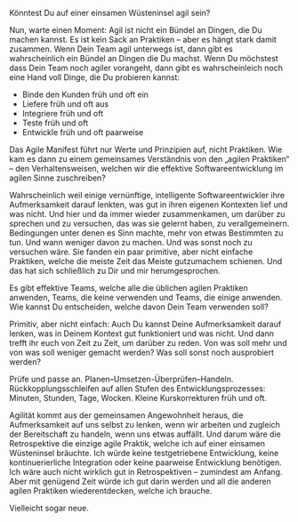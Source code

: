 Könntest Du auf einer einsamen Wüsteninsel agil sein?

Nun, warte einen Moment: Agil ist nicht ein Bündel an Dingen, die Du machen kannst. Es ist kein Sack an Praktiken &ndash; aber es hängt stark damit zusammen. Wenn Dein Team agil unterwegs ist, dann gibt es wahrscheinlich ein Bündel an Dingen die Du machst. Wenn Du möchstest dass Dein Team noch agiler vorangeht, dann gibt es wahrscheinleich noch eine Hand voll Dinge, die Du probieren kannst:

* Binde den Kunden früh und oft ein
* Liefere früh und oft aus
* Integriere früh und oft
* Teste früh und oft
* Entwickle früh und oft paarweise

Das Agile Manifest führt nur Werte und Prinzipien auf, nicht Praktiken. Wie kam es dann zu einem gemeinsames Verständnis von den „agilen Praktiken“ &ndash; den Verhaltensweisen, welchen wir die effektive Softwareentwicklung im agilen Sinne zuschreiben?

Wahrscheinlich weil einige vernünftige, intelligente Softwareentwickler ihre Aufmerksamkeit darauf lenkten, was gut in ihren eigenen Kontexten lief und was nicht. Und hier und da immer wieder zusammenkamen, um darüber zu sprechen und zu versuchen, das was sie gelernt haben, zu verallgemeinern. Bedingungen unter denen es Sinn machte, mehr von etwas Bestimmten zu tun. Und wann weniger davon zu machen. Und was sonst noch zu versuchen wäre. Sie fanden ein paar primitive, aber nicht einfache Praktiken, welche die meiste Zeit das Meiste gutzumachem schienen. Und das hat sich schließlich zu Dir und mir herumgesprochen.

Es gibt effektive Teams, welche alle die üblichen agilen Praktiken anwenden, Teams, die keine verwenden und Teams, die einige anwenden. Wie kannst Du entscheiden, welche davon Dein Team verwenden soll?

Primitiv, aber nicht einfach: Auch Du kannst Deine Aufmerksamkeit darauf lenken, was in Deinem Kontext gut funktioniert und was nicht. Und dann trefft ihr euch von Zeit zu Zeit, um darüber zu reden. Von was soll mehr und von was soll weniger gemacht werden? Was soll sonst noch ausprobiert werden?

Prüfe und passe an. Planen–Umsetzen-Überprüfen–Handeln. Rückkopplungsschleifen auf allen Stufen des Entwicklungsprozesses: Minuten, Stunden, Tage, Wocken. Kleine Kurskorrekturen früh und oft.

Agilität kommt aus der gemeinsamen Angewohnheit heraus, die Aufmerksamkeit auf uns selbst zu lenken, wenn wir arbeiten und zugleich der Bereitschaft zu handeln,  wenn uns etwas auffällt. Und darum wäre die Retrospektive die einzige agile Praktik, welche ich auf einer einsamen Wüsteninsel bräuchte. Ich würde keine testgetriebene Entwicklung, keine kontinuerierliche Integration oder keine paarweise Entwicklung benötigen. Ich wäre auch nicht wirklich gut in Retrospektiven &ndash; zumindest am Anfang. Aber mit genügend Zeit würde ich gut darin werden und all die anderen agilen Praktiken wiederentdecken, welche ich brauche.

Vielleicht sogar neue.
